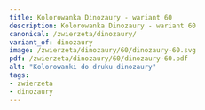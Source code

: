 ```yaml
---
title: Kolorowanka Dinozaury - wariant 60
description: Kolorowanka Dinozaury - wariant 60
canonical: /zwierzeta/dinozaury/
variant_of: dinozaury
image: /zwierzeta/dinozaury/60/dinozaury-60.svg
pdf: /zwierzeta/dinozaury/60/dinozaury-60.pdf
alt: "Kolorowanki do druku dinozaury"
tags:
- zwierzeta
- dinozaury
---
```

